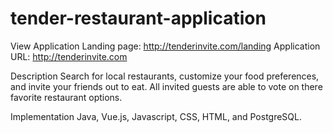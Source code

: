 # tender-restaurant-application

View Application
Landing page: http://tenderinvite.com/landing
Application URL: http://tenderinvite.com

Description
Search for local restaurants, customize your food preferences, and invite your friends out to eat.  All invited guests are able to vote on there favorite restaurant options.

Implementation 
Java, Vue.js, Javascript, CSS, HTML, and PostgreSQL.
